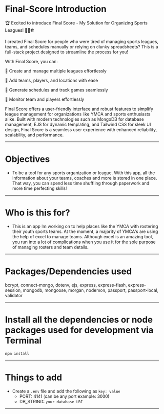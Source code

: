 # Final-Score Introduction
🏆 Excited to introduce Final Score - My Solution for Organizing Sports Leagues! 🏀🏈⚽️

I created Final Score for people who were tired of managing sports leagues, teams, and schedules manually or relying on clunky spreadsheets? This is a full-stack  project designed to streamline the process for you!

With Final Score, you can:

🔹 Create and manage multiple leagues effortlessly

🔹 Add teams, players, and locations with ease

🔹 Generate schedules and track games seamlessly

🔹 Monitor team and players effortlessly

Final Score offers a user-friendly interface and robust features to simplify league management for organizations like YMCA and sports enthusiasts alike.
Built with modern technologies such as MongoDB for database management, EJS for dynamic templating, and Tailwind CSS for sleek UI design, Final Score is a seamless user experience with enhanced reliability, scalability, and performance.

---

# Objectives

- To be a tool for any sports organization or league. With this app, all the information about your teams, coaches and more is stored in one place. That way, you can spend less time shuffling through paperwork and more time perfecting skills!

---

# Who is this for? 

- This is an app Im working on to help places like the YMCA with rostering their youth sports teams. At the moment, a majority of YMCA's are using the help of excel to manage teams. Although excel is an amazing tool, you run into a lot of complications when you use it for the sole purpose of managing rosters and team details.

---

# Packages/Dependencies used 

bcrypt, connect-mongo, dotenv, ejs, express, express-flash, express-session, mongodb, mongoose, morgan, nodemon, passport, passport-local, validator

---

# Install all the dependencies or node packages used for development via Terminal

`npm install` 

---

# Things to add

- Create a `.env` file and add the following as `key: value` 
  - PORT: 4141 (can be any port example: 3000) 
  - DB_STRING: `your database URI` 
 ---
 
